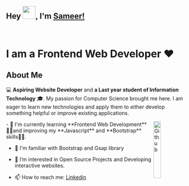 
## Hey <img src="https://github.com/TheDudeThatCode/TheDudeThatCode/blob/master/Assets/gandalf_parrot.gif" width="35">, I'm [Sameer!](https://sameer07x19.github.io/) 
<br>
<h1>I am a Frontend Web Developer ❤️</h1>
<h2> About Me</h2>
 
 💻 **Aspiring Website Developer** and **a Last year student of Information Technology** 🎓. My passion for Computer Science brought me here. I am eager to learn new technologies and apply them to either develop something helpful or improve existing applications.
 
<!-- <img width="55%" align="right" alt="Github" src="https://raw.githubusercontent.com/onimur/.github/master/.resources/git-header.svg" /> -->
 <img width="20%" align="right" alt="Github"  src="https://github.com/TheDudeThatCode/TheDudeThatCode/blob/master/Assets/Developer.gif">
-  🔭 I'm currently learning **Frontend Web Development** 🙋‍♂️and improving my **Javascript** and **Bootstrap** skills👨‍💻.
  
-  🌱 I'm familiar with Bootstrap and Gsap library

-  👀 I’m interested in Open Source Projects and Developing interactive websites.
  
-  📫 How to reach me: [Linkedin](https://www.linkedin.com/in/sameer07x19/) 
